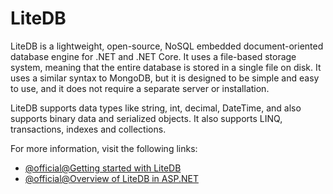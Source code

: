 # LiteDB

LiteDB is a lightweight, open-source, NoSQL embedded document-oriented database engine for .NET and .NET Core. It uses a file-based storage system, meaning that the entire database is stored in a single file on disk. It uses a similar syntax to MongoDB, but it is designed to be simple and easy to use, and it does not require a separate server or installation.

LiteDB supports data types like string, int, decimal, DateTime, and also supports binary data and serialized objects. It also supports LINQ, transactions, indexes and collections.

For more information, visit the following links:

- [@official@Getting started with LiteDB](https://www.litedb.org/)
- [@official@Overview of LiteDB in ASP.NET](https://www.litedb.org/docs/)
